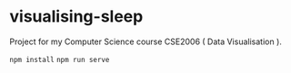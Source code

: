 # visualising-sleep
Project for my Computer Science course CSE2006 ( Data Visualisation ).

`npm install`
`npm run serve`
